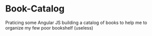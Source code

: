 # Book-Catalog
Praticing some Angular JS building a catalog of books to help me to organize my few poor bookshelf (useless)
